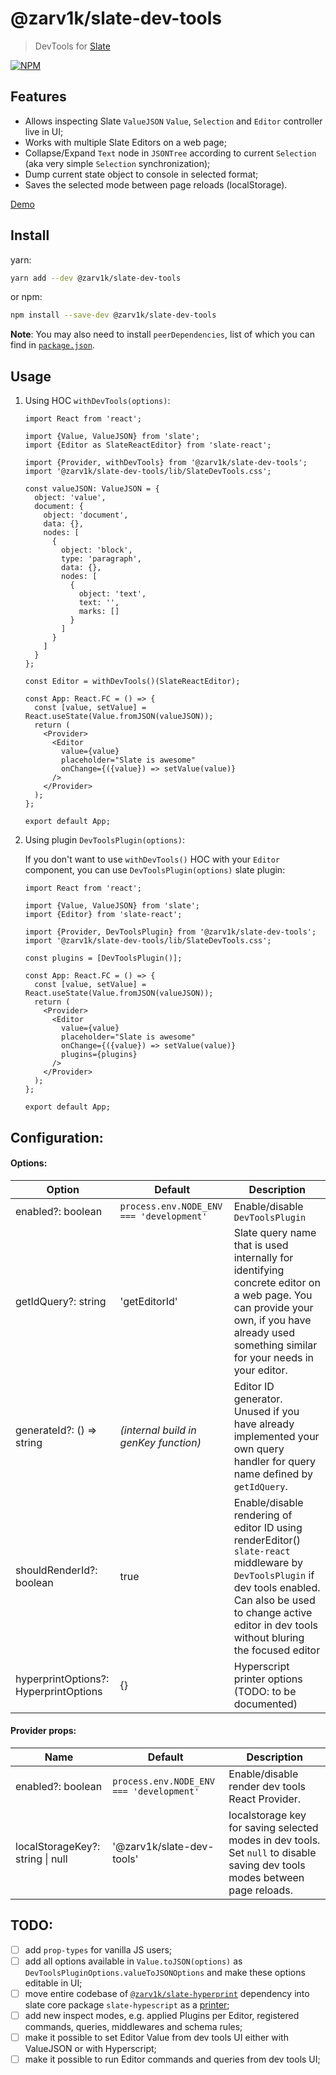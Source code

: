 # @zarv1k/slate-dev-tools

> DevTools for [Slate](https://www.slatejs.org/)

[![NPM](https://img.shields.io/npm/v/@zarv1k/slate-dev-tools.svg)](https://www.npmjs.com/package/@zarv1k/slate-dev-tools)

## Features

- Allows inspecting Slate `ValueJSON` `Value`, `Selection` and `Editor` controller live in UI;
- Works with multiple Slate Editors on a web page;
- Collapse/Expand `Text` node in `JSONTree` according to current `Selection` (aka very simple `Selection` synchronization);
- Dump current state object to console in selected format;
- Saves the selected mode between page reloads (localStorage).

[Demo](https://zarv1k.github.io/slate-dev-tools)

## Install

yarn:

```bash
yarn add --dev @zarv1k/slate-dev-tools
```

or npm:

```bash
npm install --save-dev @zarv1k/slate-dev-tools
```

**Note**: You may also need to install `peerDependencies`, list of which you can find in [`package.json`](https://github.com/zarv1k/slate-dev-tools/blob/master/package.json).

## Usage

1. Using HOC `withDevTools(options)`:

   ```tsx
   import React from 'react';

   import {Value, ValueJSON} from 'slate';
   import {Editor as SlateReactEditor} from 'slate-react';

   import {Provider, withDevTools} from '@zarv1k/slate-dev-tools';
   import '@zarv1k/slate-dev-tools/lib/SlateDevTools.css';

   const valueJSON: ValueJSON = {
     object: 'value',
     document: {
       object: 'document',
       data: {},
       nodes: [
         {
           object: 'block',
           type: 'paragraph',
           data: {},
           nodes: [
             {
               object: 'text',
               text: '',
               marks: []
             }
           ]
         }
       ]
     }
   };

   const Editor = withDevTools()(SlateReactEditor);

   const App: React.FC = () => {
     const [value, setValue] = React.useState(Value.fromJSON(valueJSON));
     return (
       <Provider>
         <Editor
           value={value}
           placeholder="Slate is awesome"
           onChange={({value}) => setValue(value)}
         />
       </Provider>
     );
   };

   export default App;
   ```

2. Using plugin `DevToolsPlugin(options)`:

   If you don't want to use `withDevTools()` HOC with your `Editor` component, you can use `DevToolsPlugin(options)` slate plugin:

   ```tsx
   import React from 'react';

   import {Value, ValueJSON} from 'slate';
   import {Editor} from 'slate-react';

   import {Provider, DevToolsPlugin} from '@zarv1k/slate-dev-tools';
   import '@zarv1k/slate-dev-tools/lib/SlateDevTools.css';

   const plugins = [DevToolsPlugin()];

   const App: React.FC = () => {
     const [value, setValue] = React.useState(Value.fromJSON(valueJSON));
     return (
       <Provider>
         <Editor
           value={value}
           placeholder="Slate is awesome"
           onChange={({value}) => setValue(value)}
           plugins={plugins}
         />
       </Provider>
     );
   };

   export default App;
   ```

## Configuration:

#### Options:

| Option                                | Default                                  | Description                                                                                                                                                                                                            |
| ------------------------------------- | ---------------------------------------- | ---------------------------------------------------------------------------------------------------------------------------------------------------------------------------------------------------------------------- |
| enabled?: boolean                     | `process.env.NODE_ENV === 'development'` | Enable/disable `DevToolsPlugin`                                                                                                                                                                                        |
| getIdQuery?: string                 | 'getEditorId'                            | Slate query name that is used internally for identifying concrete editor on a web page. You can provide your own, if you have already used something similar for your needs in your editor.                            |
| generateId?: () => string             | _(internal build in genKey function)_    | Editor ID generator. Unused if you have already implemented your own query handler for query name defined by `getIdQuery`.                                                                                           |
| shouldRenderId?: boolean              | true                                     | Enable/disable rendering of editor ID using renderEditor() `slate-react` middleware by `DevToolsPlugin` if dev tools enabled. Can also be used to change active editor in dev tools without bluring the focused editor |
| hyperprintOptions?: HyperprintOptions | {}                                       | Hyperscript printer options (TODO: to be documented)                                                                                                                                                                   |

#### Provider props:

| Name                                 | Default                                  | Description                                                                                                                 |
| ------------------------------------ | ---------------------------------------- | --------------------------------------------------------------------------------------------------------------------------- |
| enabled?: boolean                    | `process.env.NODE_ENV === 'development'` | Enable/disable render dev tools React Provider.                                                                             |
| localStorageKey?: string &#124; null | '@zarv1k/slate-dev-tools'                | localstorage key for saving selected modes in dev tools. Set `null` to disable saving dev tools modes between page reloads. |

## TODO:

- [ ] add `prop-types` for vanilla JS users;
- [ ] add all options available in `Value.toJSON(options)` as `DevToolsPluginOptions.valueToJSONOptions` and make these options editable in UI;
- [ ] move entire codebase of [`@zarv1k/slate-hyperprint`](https://github.com/zarv1k/slate-hyperprint) dependency into slate core package `slate-hypescript` as a [printer](https://github.com/ianstormtaylor/slate/pull/1902#issuecomment-434852988);
- [ ] add new inspect modes, e.g. applied Plugins per Editor, registered commands, queries, middlewares and schema rules;
- [ ] make it possible to set Editor Value from dev tools UI either with ValueJSON or with Hyperscript;
- [ ] make it possible to run Editor commands and queries from dev tools UI;

